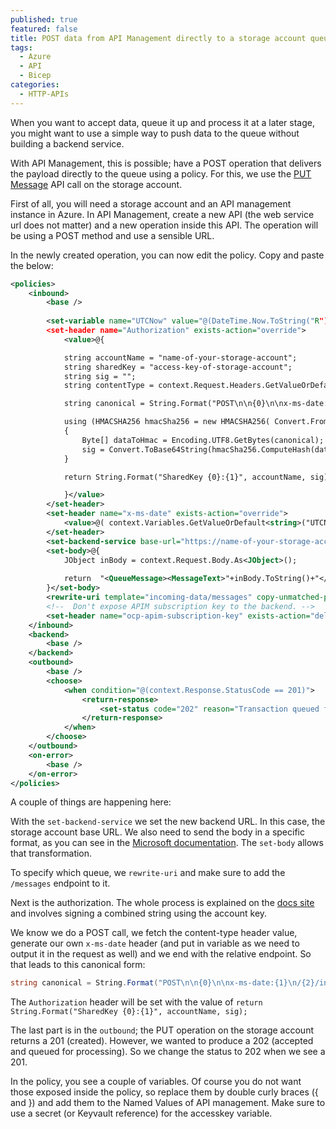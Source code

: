 ```yaml
---
published: true
featured: false
title: POST data from API Management directly to a storage account queue
tags:
  - Azure
  - API
  - Bicep
categories:
  - HTTP-APIs
---
```

When you want to accept data, queue it up and process it at a later stage, you might want to use a simple way to push data to the queue without building a backend service.

With API Management, this is possible; have a POST operation that delivers the payload directly to the queue using a policy. For this, we use the [PUT Message](https://docs.microsoft.com/en-us/rest/api/storageservices/put-message) API call on the storage account.

First of all, you will need a storage account and an API management instance in Azure. In API Management, create a new API (the web service url does not matter) and a new operation inside this API. The operation will be using a POST method and use a sensible URL.

In the newly created operation, you can now edit the policy. Copy and paste the below:

```xml
<policies>
    <inbound>
        <base />
      
        <set-variable name="UTCNow" value="@(DateTime.Now.ToString("R"))" />
        <set-header name="Authorization" exists-action="override">
            <value>@{

            string accountName = "name-of-your-storage-account";
            string sharedKey = "access-key-of-storage-account";
            string sig = "";
            string contentType = context.Request.Headers.GetValueOrDefault("Content-Type");

            string canonical = String.Format("POST\n\n{0}\n\nx-ms-date:{1}\n/{2}/incoming-data/messages", contentType, context.Variables.GetValueOrDefault<string>("UTCNow"), accountName );

            using (HMACSHA256 hmacSha256 = new HMACSHA256( Convert.FromBase64String(sharedKey) ))
            {
                Byte[] dataToHmac = Encoding.UTF8.GetBytes(canonical);
                sig = Convert.ToBase64String(hmacSha256.ComputeHash(dataToHmac));
            }

            return String.Format("SharedKey {0}:{1}", accountName, sig);

            }</value>
        </set-header>
        <set-header name="x-ms-date" exists-action="override">
            <value>@( context.Variables.GetValueOrDefault<string>("UTCNow") )</value>
        </set-header>
        <set-backend-service base-url="https://name-of-your-storage-account.queue.core.windows.net/" />
        <set-body>@{ 
            JObject inBody = context.Request.Body.As<JObject>(); 
            
            return  "<QueueMessage><MessageText>"+inBody.ToString()+"</MessageText></QueueMessage>"; 
        }</set-body>
        <rewrite-uri template="incoming-data/messages" copy-unmatched-params="true" />
        <!--  Don't expose APIM subscription key to the backend. -->
        <set-header name="ocp-apim-subscription-key" exists-action="delete" />
    </inbound>
    <backend>
        <base />
    </backend>
    <outbound>
        <base />
        <choose>
            <when condition="@(context.Response.StatusCode == 201)">
                <return-response>
                    <set-status code="202" reason="Transaction queued for processing" />
                </return-response>
            </when>
        </choose>
    </outbound>
    <on-error>
        <base />
    </on-error>
</policies>
```

A couple of things are happening here:

With the `set-backend-service` we set the new backend URL. In this case, the storage account base URL. We also need to send the body in a specific format, as you can see in the [Microsoft documentation](https://docs.microsoft.com/en-us/rest/api/storageservices/put-message#request-body). The `set-body` allows that transformation.

To specify which queue, we `rewrite-uri` and make sure to add the `/messages` endpoint to it.

Next is the authorization. The whole process is explained on the [docs site](https://docs.microsoft.com/en-us/rest/api/storageservices/authorize-with-shared-key) and involves signing a combined string using the account key.

We know we do a POST call, we fetch the content-type header value, generate our own `x-ms-date` header (and put in variable as we need to output it in the request as well) and we end with the relative endpoint.
So that leads to this canonical form:

```csharp
string canonical = String.Format("POST\n\n{0}\n\nx-ms-date:{1}\n/{2}/incoming-data/messages", contentType, context.Variables.GetValueOrDefault<string>("UTCNow"), accountName );
```

The `Authorization` header will be set with the value of `return String.Format("SharedKey {0}:{1}", accountName, sig);`

The last part is in the `outbound`; the PUT operation on the storage account returns a 201 (created). However, we wanted to produce a 202 (accepted and queued for processing). So we change the status to 202 when we see a 201.

In the policy, you see a couple of variables. Of course you do not want those exposed inside the policy, so replace them by double curly braces ({ and }) and add them to the Named Values of API management. Make sure to use a secret (or Keyvault reference) for the accesskey variable.
